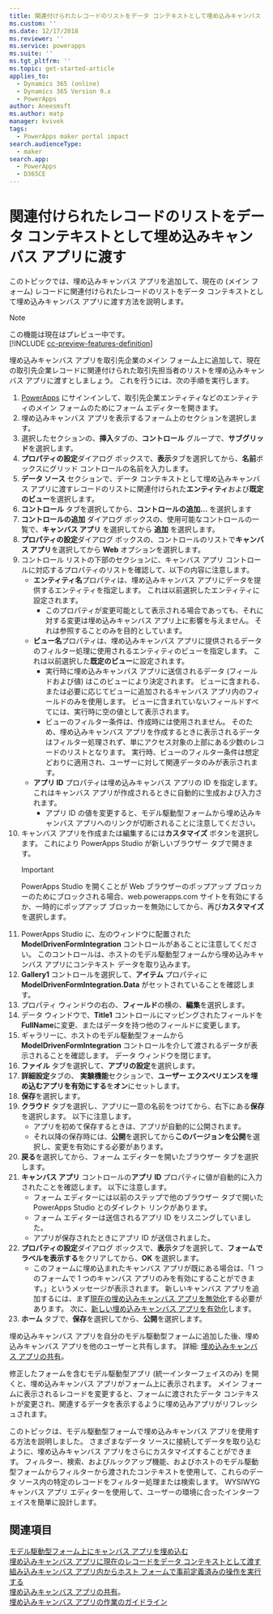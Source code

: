 ```yaml
---
title: 関連付けられたレコードのリストをデータ コンテキストとして埋め込みキャンバス アプリと共に渡す | MicrosoftDocs
ms.custom: ''
ms.date: 12/17/2018
ms.reviewer: ''
ms.service: powerapps
ms.suite: ''
ms.tgt_pltfrm: ''
ms.topic: get-started-article
applies_to:
  - Dynamics 365 (online)
  - Dynamics 365 Version 9.x
  - PowerApps
author: Aneesmsft
ms.author: matp
manager: kvivek
tags:
  - PowerApps maker portal impact
search.audienceType:
  - maker
search.app:
  - PowerApps
  - D365CE
---
```


# <a name="pass-a-list-of-related-records-as-data-context-to-an-embedded-canvas-app"></a>関連付けられたレコードのリストをデータ コンテキストとして埋め込みキャンバス アプリに渡す

このトピックでは、埋め込みキャンバス アプリを追加して、現在の (メイン フォーム) レコードに関連付けられたレコードのリストをデータ コンテキストとして埋め込みキャンバス アプリに渡す方法を説明します。

> [!NOTE]
> この機能は現在はプレビュー中です。 <br />
> [!INCLUDE [cc-preview-features-definition](../../includes/cc-preview-features-definition.md)]

埋め込みキャンバス アプリを取引先企業のメイン フォーム上に追加して、現在の取引先企業レコードに関連付けられた取引先担当者のリストを埋め込みキャンバス アプリに渡すとしましょう。 これを行うには、次の手順を実行します。

1.  [PowerApps](https://web.powerapps.com/?utm_source=padocs&utm_medium=linkinadoc&utm_campaign=referralsfromdoc) にサインインして、取引先企業エンティティなどのエンティティのメイン フォームのためにフォーム エディターを開きます。
2.  埋め込みキャンバス アプリを表示するフォーム上のセクションを選択します。
3.  選択したセクションの、**挿入**タブの、**コントロール** グループで、**サブグリッド**を選択します。
4.  **プロパティの設定**ダイアログ ボックスで、**表示**タブを選択してから、**名前**ボックスにグリッド コントロールの名前を入力します。
5.  **データ ソース** セクションで、データ コンテキストとして埋め込みキャンバス アプリに渡すレコードのリストに関連付けられた**エンティティ**および**既定のビュー**を選択します。
6. **コントロール** タブを選択してから、**コントロールの追加...** を選択します
7. **コントロールの追加** ダイアログ ボックスの、使用可能なコントロールの一覧で、**キャンバス アプリ** を選択してから **追加** を選択します。
8. **プロパティの設定**ダイアログ ボックスの、コントロールのリストで**キャンバス アプリ**を選択してから **Web** オプションを選択します。
9. コントロール リストの下部のセクションに、キャンバス アプリ コントロールに対応するプロパティのリストを確認して、以下の内容に注意します。
     - **エンティティ名**プロパティは、埋め込みキャンバス アプリにデータを提供するエンティティを指定します。 これは以前選択したエンティティに設定されます。
         -  このプロパティが変更可能として表示される場合であっても、それに対する変更は埋め込みキャンバス アプリ上に影響を与えません。 それは参照することのみを目的としています。
     -  **ビュー名**プロパティは、埋め込みキャンバス アプリに提供されるデータのフィルター処理に使用されるエンティティのビューを指定します。 これは以前選択した**既定のビュー**に設定されます。
         -  実行時に埋め込みキャンバス アプリに送信されるデータ (フィールドおよび値) はこのビューにより決定されます。 ビューに含まれる、または必要に応じてビューに追加されるキャンバス アプリ内のフィールドのみを使用します。 ビューに含まれていないフィールドすべてには、実行時に空の値として表示されます。
         -  ビューのフィルター条件は、作成時には使用されません。 そのため、埋め込みキャンバス アプリを作成するときに表示されるデータはフィルター処理されず、単にアクセス対象の上部にある少数のレコードのリストとなります。 実行時、ビューのフィルター条件は想定どおりに適用され、ユーザーに対して関連データのみが表示されます。
     -  **アプリ ID** プロパティは埋め込みキャンバス アプリの ID を指定します。 これはキャンバス アプリが作成されるときに自動的に生成および入力されます。
         -  アプリ ID の値を変更すると、モデル駆動型フォームから埋め込みキャンバス アプリへのリンクが切断されることに注意してください。
10. キャンバス アプリを作成または編集するには**カスタマイズ** ボタンを選択します。 これにより PowerApps Studio が新しいブラウザー タブで開きます。
     > [!IMPORTANT]
     > PowerApps Studio を開くことが Web ブラウザーのポップアップ ブロッカーのためにブロックされる場合、web.powerapps.com サイトを有効にするか、一時的にポップアップ ブロッカーを無効にしてから、再び**カスタマイズ**を選択します。 
11. PowerApps Studio に、左のウィンドウに配置された **ModelDrivenFormIntegration** コントロールがあることに注意してください。 このコントロールは、ホストのモデル駆動型フォームから埋め込みキャンバス アプリにコンテキスト データを取り込みます。 
12. **Gallery1** コントロールを選択して、**アイテム** プロパティに **ModelDrivenFormIntegration.Data** がセットされていることを確認します。
13. プロパティ ウィンドウの右の、**フィールド**の横の、**編集**を選択します。
14. データ ウィンドウで、**Title1** コントロールにマッピングされたフィールドを**FullName**に変更、またはデータを持つ他のフィールドに変更します。
15. ギャラリーに、ホストのモデル駆動型フォームから **ModelDrivenFormIntegration** コントロールを介して渡されるデータが表示されることを確認します。 データ ウィンドウを閉じます。
16. **ファイル** タブを選択して、**アプリの設定**を選択します。
17. **詳細設定**タブの、 **実験機能**セクションで、**ユーザー エクスペリエンスを埋め込むアプリを有効にする**を**オン**にセットします。
18. **保存**を選択します。 
19. **クラウド** タブを選択し、アプリに一意の名前をつけてから、右下にある**保存**を選択します。 以下に注意します。 
    -  アプリを初めて保存するときは、アプリが自動的に公開されます。 
      -  それ以降の保存時には、**公開**を選択してから**このバージョンを公開**を選択し、変更を有効にする必要があります。
20. **戻る**を選択してから、フォーム エディターを開いたブラウザー タブを選択します。 
21. **キャンバス アプリ** コントロールの**アプリ ID** プロパティに値が自動的に入力されたことを確認します。 以下に注意します。 
     -  フォーム エディターには以前のステップで他のブラウザー タブで開いた PowerApps Studio とのダイレクト リンクがあります。
     -  フォーム エディターは送信されるアプリ ID をリスニングしていました。
     -  アプリが保存されたときにアプリ ID が送信されました。
22. **プロパティの設定**ダイアログ ボックスで、**表示**タブを選択して、**フォームでラベルを表示する**をクリアしてから、**OK** を選択します。
     - このフォームに埋め込まれたキャンバス アプリが既にある場合は、「1 つのフォームで 1 つのキャンバス アプリのみを有効にすることができます。」というメッセージが表示されます。 新しいキャンバス アプリを追加するには、まず[現在の埋め込みキャンバス アプリを無効化](embedded-canvas-app-guidelines.md#disable-an-embedded-canvas-app)する必要があります。 次に、[新しい埋め込みキャンバス アプリを有効化](embedded-canvas-app-guidelines.md#enable-an-embedded-canvas-app)します。
23. **ホーム** タブで、**保存**を選択してから、**公開**を選択します。

埋め込みキャンバス アプリを自分のモデル駆動型フォームに追加した後、埋め込みキャンバス アプリを他のユーザーと共有します。 詳細: [埋め込みキャンバス アプリの共有](share-embedded-canvas-app.md)。

修正したフォームを含むモデル駆動型アプリ (統一インターフェイスのみ) を開くと、埋め込みキャンバス アプリがフォーム上に表示されます。 メイン フォームに表示されるレコードを変更すると、フォームに渡されたデータ コンテキストが変更され、関連するデータを表示するように埋め込みアプリがリフレッシュされます。

このトピックは、モデル駆動型フォームで埋め込みキャンバス アプリを使用する方法を説明しました。 さまざまなデータ ソースに接続してデータを取り込むように、埋め込みキャンバス アプリをさらにカスタマイズすることができます。 フィルター、検索、およびルックアップ機能、およびホストのモデル駆動型フォームからフィルターから渡されたコンテキストを使用して、これらのデータ ソース内の特定のレコードをフィルター処理または検索します。 WYSIWYG キャンバス アプリ エディターを使用して、ユーザーの環境に合ったインターフェイスを簡単に設計します。

## <a name="see-also"></a>関連項目
[モデル駆動型フォーム上にキャンバス アプリを埋め込む](embed-canvas-app-in-form.md) <br />
[埋め込みキャンバス アプリに現在のレコードをデータ コンテキストとして渡す](pass-current-embedded-canvas-app.md) <br />
[組み込みキャンバス アプリ内からホスト フォームで事前定義済みの操作を実行する](embedded-canvas-app-actions.md) <br />
[埋め込みキャンバス アプリの共有](share-embedded-canvas-app.md)。 <br />
[埋め込みキャンバス アプリの作業のガイドライン](embedded-canvas-app-guidelines.md)
